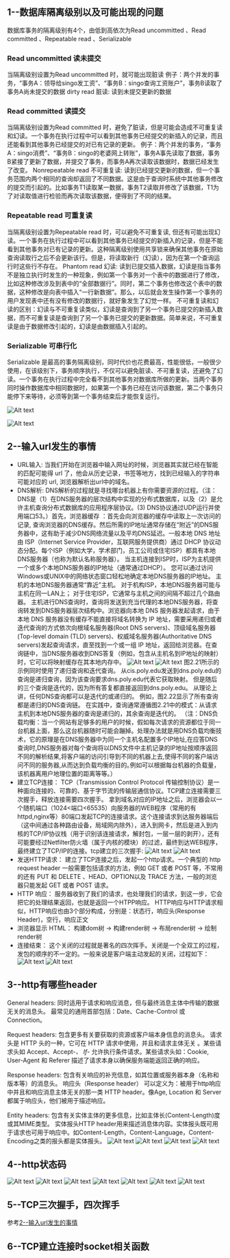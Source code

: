 ## 1--数据库隔离级别以及可能出现的问题
数据库事务的隔离级别有4个，由低到高依次为Read uncommitted 、Read committed 、Repeatable read 、Serializable

### Read uncommitted 读未提交
当隔离级别设置为Read uncommitted 时，就可能出现脏读
例子：两个并发的事务，“事务A：领导给singo发工资”、“事务B：singo查询工资账户”，事务B读取了事务A尚未提交的数据
dirty read 脏读: 读到未提交更新的数据

### Read committed 读提交
当隔离级别设置为Read committed 时，避免了脏读，但是可能会造成不可重复读和幻读。一个事务在执行过程中可以看到其他事务已经提交的新插入的记录，而且还能看到其他事务已经提交的对已有记录的更新。
例子：两个并发的事务，“事务A：singo消费”、“事务B：singo的老婆网上转账”，事务A事先读取了数据，事务B紧接了更新了数据，并提交了事务，而事务A再次读取该数据时，数据已经发生了改变。
Nonrepeatable read 不可重复读: 读到已经提交更新的数据，但一个事务范围内两个相同的查询却返回了不同数据。这是由于查询时系统中其他事务修改的提交而引起的。比如事务T1读取某一数据，事务T2读取并修改了该数据，T1为了对读取值进行检验而再次读取该数据，便得到了不同的结果。

### Repeatable read 可重复读
当隔离级别设置为Repeatable read 时，可以避免不可重复读, 但还有可能出现幻读。一个事务在执行过程中可以看到其他事务已经提交的新插入的记录，但是不能看到其他事务对已有记录的更新。这种隔离级别使用共享锁来确保其他事务在原始查询读取行之后不会更新该行。但是，将读取新行（幻读），因为在第一个查询运行时这些行不存在。
Phantom read 幻读: 读到已提交插入数据，幻读是指当事务不是独立执行时发生的一种现象，例如第一个事务对一个表中的数据进行了修改，比如这种修改涉及到表中的“全部数据行”。同时，第二个事务也修改这个表中的数据，这种修改是向表中插入“一行新数据”。那么，以后就会发生操作第一个事务的用户发现表中还有没有修改的数据行，就好象发生了幻觉一样。
不可重复读和幻读的区别：幻读与不可重复读类似，幻读是查询到了另一个事务已提交的新插入数据，而不可重复读是查询到了另一个事务已提交的更新数据。简单来说，不可重复读是由于数据修改引起的，幻读是由数据插入引起的。

### Serializable 可串行化
Serializable 是最高的事务隔离级别，同时代价也花费最高，性能很低，一般很少使用，在该级别下，事务顺序执行，不仅可以避免脏读、不可重复读，还避免了幻读。一个事务在执行过程中完全看不到其他事务对数据库所做的更新。当两个事务同时操作数据库中相同数据时，如果第一个事务已经在访问该数据，第二个事务只能停下来等待，必须等到第一个事务结束后才能恢复运行。

![Alt text](pic/db_read.png)

![Alt text](pic/isolation.png)

## 2--输入url发生的事情
- URL输入: 当我们开始在浏览器中输入网址的时候，浏览器其实就已经在智能的匹配可能得 url 了，他会从历史记录，书签等地方，找到已经输入的字符串可能对应的 url, 浏览器解析出url中的域名。
- DNS解析: DNS解析的过程就是寻找哪台机器上有你需要资源的过程。（注：DNS是（1）在DNS服务器的层次结构中实现的分布式数据库，以及（2）是允许主机查询分布式数据库的应用程序层协议。(3) DNS协议通过UDP运行并使用端口53。）首先，浏览器缓存 ：首先会向浏览器的缓存中读取上一次访问的记录, 查询浏览器的DNS缓存。然后所需的IP地址通常存储在“附近”的DNS服务器中，这有助于减少DNS网络流量以及平均DNS延迟。一般本地 DNS 地址由 ISP（Internet Service Provider，互联网服务提供商）通过 DHCP 协议动态分配。每个ISP（例如大学，学术部门，员工公司或住宅ISP）都具有本地DNS服务器（也称为默认名称服务器）。 当主机连接到ISP时，ISP为主机提供一个或多个本地DNS服务器的IP地址（通常通过DHCP）。 您可以通过访问Windows或UNIX中的网络状态窗口轻松地确定本地DNS服务器的IP地址。 主机的本地DNS服务器通常“靠近”主机。 对于机构ISP，本地DNS服务器可能与主机在同一LAN上； 对于住宅ISP，它通常与主机之间的间隔不超过几个路由器。 主机进行DNS查询时，查询将发送到充当代理的本地DNS服务器，将查询转发到DNS服务器层次结构中。浏览器向本地 DNS 服务器发起请求，由于本地 DNS 服务器没有缓存不能直接将域名转换为 IP 地址，需要采用递归或者迭代查询的方式依次向根域名服务器(Root DNS servers)、顶级域名服务器(Top-level domain (TLD) servers)、权威域名服务器(Authoritative DNS servers)发起查询请求，直至找到一个或一组 IP 地址，返回给浏览器。在查询链中，当DNS服务器收到DNS答复（例如，包含从主机名到IP地址的映射）时，它可以将映射缓存在其本地内存中。
![Alt text](pic/dns_1.png)
![Alt text](pic/dns_2.png)
图2.21所示的示例同时使用了递归查询和迭代查询。 从cis.poly.edu发送到dns.poly.edu的查询是递归查询，因为该查询要求dns.poly.edu代表它获取映射。 但是随后的三个查询是迭代的，因为所有答复都直接返回到dns.poly.edu。 从理论上讲，任何DNS查询都可以是迭代的或递归的。 例如，图2.22显示了所有查询都是递归的DNS查询链。 在实践中，查询通常遵循图2.21中的模式：从请求主机到本地DNS服务器的查询是递归的，其余查询是迭代的。
（注：DNS负载均衡：当一个网站有足够多的用户的时候，假如每次请求的资源都位于同一台机器上面，那么这台机器随时可能会蹦掉。处理办法就是用DNS负载均衡技术，它的原理是在DNS服务器中为同一个主机名配置多个IP地址,在应答DNS查询时,DNS服务器对每个查询将以DNS文件中主机记录的IP地址按顺序返回不同的解析结果,将客户端的访问引导到不同的机器上去,使得不同的客户端访问不同的服务器,从而达到负载均衡的目的｡例如可以根据每台机器的负载量，该机器离用户地理位置的距离等等。）
- 建立TCP连接：
TCP（Transmission Control Protocol 传输控制协议）是一种面向连接的、可靠的、基于字节流的传输层通信协议。TCP建立连接需要三次握手，释放连接需要四次握手。
拿到域名对应的IP地址之后，浏览器会以一个随机端口（1024<端口<65535）向服务器的WEB程序（常用的有httpd,nginx等）80端口发起TCP的连接请求。这个连接请求到达服务器端后（这中间通过各种路由设备，局域网内除外），进入到网卡，然后是进入到内核的TCP/IP协议栈（用于识别该连接请求，解封包，一层一层的剥开），还有可能要经过Netfilter防火墙（属于内核的模块）的过滤，最终到达WEB程序，最终建立了TCP/IP的连接。tcp建立的三次握手:
![Alt text](pic/tcp.png)
![Alt text](pic/3waytcp.png)
- 发送HTTP请求：
建立了TCP连接之后，发起一个http请求。一个典型的 http request header 一般需要包括请求的方法，例如 GET 或者 POST 等，不常用的还有 PUT 和 DELETE 、HEAD、OPTION以及 TRACE 方法，一般的浏览器只能发起 GET 或者 POST 请求。
- HTTP 响应：
服务器收到了我们的请求，也处理我们的请求，到这一步，它会把它的处理结果返回，也就是返回一个HTPP响应。 HTTP响应与HTTP请求相似，HTTP响应也由3个部分构成，分别是：状态行，响应头(Response Header)，空行，响应正文
- 浏览器显示 HTML：
构建dom树 -> 构建render树 -> 布局render树 -> 绘制render树
- 连接结束：
这个关闭的过程就是著名的四次挥手。关闭是一个全双工的过程，发包的顺序的不一定的。一般来说是客户端主动发起的关闭，过程如下：
![Alt text](pic/tcpclose_1.png)
![Alt text](pic/tcpclose_2.png)
## 3--http有哪些header

General headers: 同时适用于请求和响应消息，但与最终消息主体中传输的数据无关的消息头。
    最常见的通用首部包括：Date、Cache-Control 或 Connection。

Request headers: 包含更多有关要获取的资源或客户端本身信息的消息头。
    请求头是 HTTP 头的一种，它可在 HTTP 请求中使用，并且和请求主体无关 。某些请求头如 Accept、Accept-*、 If-* 允许执行条件请求。某些请求头如：Cookie, User-Agent 和 Referer 描述了请求本身以确保服务端能返回正确的响应。

Response headers: 包含有关响应的补充信息，如其位置或服务器本身（名称和版本等）的消息头。
    响应头（Response header） 可以定义为：被用于http响应中并且和响应消息主体无关的那一类 HTTP header。像Age, Location 和 Server都属于响应头，他们被用于描述响应。

Entity headers: 包含有关实体主体的更多信息，比如主体长(Content-Length)度或其MIME类型。
    实体报头HTTP header用来描述消息体内容。实体报头既可用于请求也可用于响应中。如Content-Length，Content-Language，Content-Encoding之类的报头都是实体报头。
    ![Alt text](pic/http1.png)
    ![Alt text](pic/http2.png)
    ![Alt text](pic/http3.png)
    ![Alt text](pic/http4.png)
## 4--http状态码
![Alt text](pic/https1.png)
    ![Alt text](pic/https2.png)
    ![Alt text](pic/https3.png)
    ![Alt text](pic/https31.png)
    ![Alt text](pic/https4.png)
    ![Alt text](pic/https41.png)
    ![Alt text](pic/https5.png)
## 5--TCP三次握手，四次挥手
参考[2--输入url发生的事情](#2--输入url发生的事情)
## 6--TCP建立连接时socket相关函数